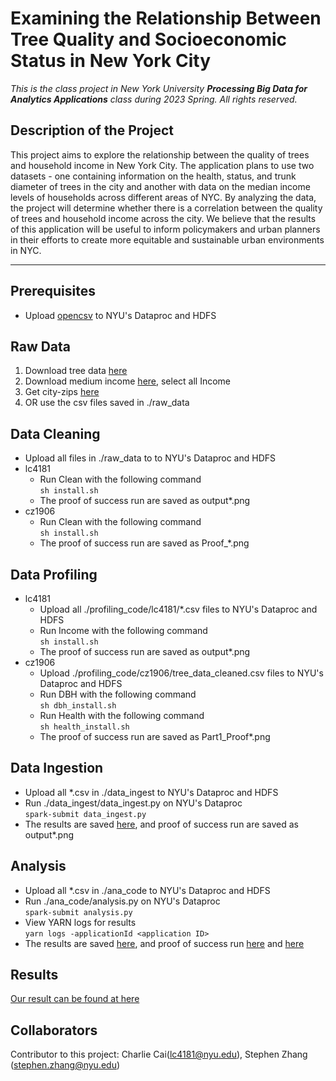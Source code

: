 # Examining the Relationship Between Tree Quality and Socioeconomic Status in New York City

_This is the class project in New York University **Processing Big Data for Analytics Applications** class during 2023 Spring. All rights reserved._


## Description of the Project
This project aims to explore the relationship between the quality of trees and household income in New York City. The application plans to use two datasets - one containing information on the health, status, and trunk diameter of trees in the city and another with data on the median income levels of households across different areas of NYC. By analyzing the data, the project will determine whether there is a correlation between the quality of trees and household income across the city. We believe that the results of this application will be useful to inform policymakers and urban planners in their efforts to create more equitable and sustainable urban environments in NYC.

-----

## Prerequisites
- Upload [opencsv](./opencsv-5.7.1.jar) to NYU's Dataproc and HDFS

## Raw Data
1. Download tree data [here](https://data.cityofnewyork.us/Environment/2015-Street-Tree-Census-Tree-Data/pi5s-9p35)
2. Download medium income [here](https://data.cccnewyork.org/data/download#0,8/66), select all Income
3. Get city-zips [here](./data_ingest/city_zips.csv)
4. OR use the csv files saved in ./raw_data

## Data Cleaning
- Upload all files in ./raw_data to to NYU's Dataproc and HDFS
- lc4181 <br>
    - Run Clean with the following command <br>
    ```sh install.sh```
    - The proof of success run are saved as output*.png
- cz1906 <br>
    - Run Clean with the following command <br>
    ```sh install.sh```
    - The proof of success run are saved as Proof_*.png

## Data Profiling
- lc4181 <br>
    - Upload all ./profiling_code/lc4181/*.csv files to NYU's Dataproc and HDFS
    - Run Income with the following command <br>
    ```sh install.sh```
    - The proof of success run are saved as output*.png
- cz1906 <br>
    - Upload ./profiling_code/cz1906/tree_data_cleaned.csv files to NYU's Dataproc and HDFS
    - Run DBH with the following command <br>
    ```sh dbh_install.sh```
    - Run Health with the following command <br>
    ```sh health_install.sh```
    - The proof of success run are saved as Part1_Proof*.png

## Data Ingestion
- Upload all *.csv in ./data_ingest to NYU's Dataproc and HDFS
- Run ./data_ingest/data_ingest.py on NYU's Dataproc <br>
```spark-submit data_ingest.py```
- The results are saved [here](./data_ingest/result.csv), and proof of success run are saved as output*.png

## Analysis
- Upload all *.csv in ./ana_code to NYU's Dataproc and HDFS
- Run ./ana_code/analysis.py on NYU's Dataproc <br>
```spark-submit analysis.py```
- View YARN logs for results <br>
```yarn logs -applicationId <application ID>```
- The results are saved [here](./ana_code/result.txt), and proof of success run [here](./ana_code/output1.png) and [here](./ana_code/output2.png)

## Results
[Our result can be found at here](./ana_code/result.txt)

## Collaborators
Contributor to this project: Charlie Cai(lc4181@nyu.edu), Stephen Zhang (stephen.zhang@nyu.edu)
